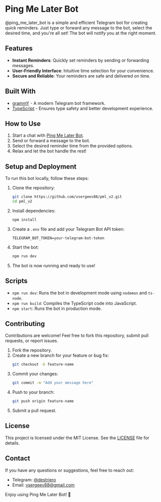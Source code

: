 # Ping Me Later Bot

@ping_me_later_bot is a simple and efficient Telegram bot for creating quick reminders. Just type or forward any message to the bot, select the desired time, and you're all set! The bot will notify you at the right moment.

## Features

- **Instant Reminders**: Quickly set reminders by sending or forwarding messages.
- **User-Friendly Interface**: Intuitive time selection for your convenience.
- **Secure and Reliable**: Your reminders are safe and delivered on time.

## Built With

- [grammY](https://grammy.dev/) - A modern Telegram bot framework.
- [TypeScript](https://www.typescriptlang.org/) - Ensures type safety and better development experience.

## How to Use

1. Start a chat with [Ping Me Later Bot](https://t.me/ping_me_later_bot).
2. Send or forward a message to the bot.
3. Select the desired reminder time from the provided options.
4. Relax and let the bot handle the rest!

## Setup and Deployment

To run this bot locally, follow these steps:

1. Clone the repository:
   ```bash
   git clone https://github.com/vsergeev88/pml_v2.git
   cd pml_v2
   ```

2. Install dependencies:
   ```bash
   npm install
   ```

3. Create a `.env` file and add your Telegram Bot API token:
   ```env
   TELEGRAM_BOT_TOKEN=your-telegram-bot-token
   ```

4. Start the bot:
   ```bash
   npm run dev
   ```

5. The bot is now running and ready to use!

## Scripts

- `npm run dev`: Runs the bot in development mode using `nodemon` and `ts-node`.
- `npm run build`: Compiles the TypeScript code into JavaScript.
- `npm start`: Runs the bot in production mode.

## Contributing

Contributions are welcome! Feel free to fork this repository, submit pull requests, or report issues.

1. Fork the repository.
2. Create a new branch for your feature or bug fix:
   ```bash
   git checkout -b feature-name
   ```
3. Commit your changes:
   ```bash
   git commit -m "Add your message here"
   ```
4. Push to your branch:
   ```bash
   git push origin feature-name
   ```
5. Submit a pull request.

## License

This project is licensed under the MIT License. See the [LICENSE](LICENSE) file for details.

## Contact

If you have any questions or suggestions, feel free to reach out:

- Telegram: [@destriero](https://t.me/destriero)
- Email: vsergeev88@gmail.com

Enjoy using Ping Me Later Bot! 🎉
